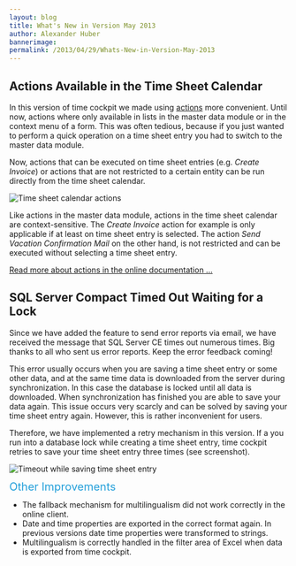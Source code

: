 ```yaml
---
layout: blog
title: What's New in Version May 2013
author: Alexander Huber
bannerimage: 
permalink: /2013/04/29/Whats-New-in-Version-May-2013
---
```


<h2 xmlns="http://www.w3.org/1999/xhtml">Actions Available in the Time Sheet Calendar</h2><p xmlns="http://www.w3.org/1999/xhtml">In this version of time cockpit we made using <a href="http://help.timecockpit.com/?topic=html/d11350b0-c965-47bf-8166-5ceda1541dee.htm" title="Actions" target="_blank">actions</a> more convenient. Until now, actions where only available in lists in the master data module or in the context menu of a form. This was often tedious, because if you just wanted to perform a quick operation on a time sheet entry you had to switch to the master data module.</p><p xmlns="http://www.w3.org/1999/xhtml">Now, actions that can be executed on time sheet entries (e.g. <em>Create Invoice</em>) or actions that are not restricted to a certain entity can be run directly from the time sheet calendar. </p><p xmlns="http://www.w3.org/1999/xhtml">
  <img src="{{site.baseurl}}/images/blog/2013/04/Time Sheet_2013-04-29_17-25-48.png" alt="Time sheet calendar actions" title="Time sheet calendar actions" />
</p><p xmlns="http://www.w3.org/1999/xhtml">Like actions in the master data module, actions in the time sheet calendar are context-sensitive. The <em>Create Invoice</em> action for example is only applicable if at least on time sheet entry is selected. The action <em>Send Vacation Confirmation Mail</em> on the other hand, is not restricted and can be executed without selecting a time sheet entry.</p><p xmlns="http://www.w3.org/1999/xhtml">
  <a href="http://help.timecockpit.com/?topic=html/d11350b0-c965-47bf-8166-5ceda1541dee.htm" title="Actions" target="_blank">Read more about actions in the online documentation ...</a>
</p><h2 xmlns="http://www.w3.org/1999/xhtml">SQL Server Compact Timed Out Waiting for a Lock</h2><p xmlns="http://www.w3.org/1999/xhtml">Since we have added the feature to send error reports via email, we have received the message that SQL Server CE times out numerous times. Big thanks to all who sent us error reports. Keep the error feedback coming!</p><p xmlns="http://www.w3.org/1999/xhtml">This error usually occurs when you are saving a time sheet entry or some other data, and at the same time data is downloaded from the server during synchronization. In this case the database is locked until all data is downloaded. When synchronization has finished you are able to save your data again. This issue occurs very scarcly and can be solved by saving your time sheet entry again. However, this is rather inconvenient for users.</p><p xmlns="http://www.w3.org/1999/xhtml">Therefore, we have implemented a retry mechanism in this version. If a you run into a database lock while creating a time sheet entry, time cockpit retries to save your time sheet entry three times (see screenshot).</p><p xmlns="http://www.w3.org/1999/xhtml">
  <img src="{{site.baseurl}}/images/blog/2013/04/Time Sheet_2013-04-30_09-39-34.png" alt="Timeout while saving time sheet entry" title="Timeout while saving time sheet entry" />
</p><p xmlns="http://www.w3.org/1999/xhtml">
  <span style="color: rgb(37, 160, 218); font-size: 20px; line-height: 20px;" data-mce-style="color: #25a0da; font-size: 20px; line-height: 20px;">Other Improvements</span>
</p><ul xmlns="http://www.w3.org/1999/xhtml">
  <li>The fallback mechanism for multilingualism did not work correctly in the online client.</li>
  <li>Date and time properties are exported in the correct format again. In previous versions date time properties were transformed to strings.</li>
  <li>Multilingualism is correctly handled in the filter area of Excel when data is exported from time cockpit.</li>
</ul>